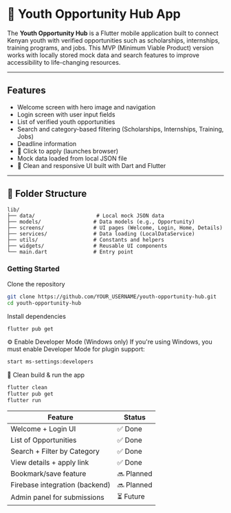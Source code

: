 # 📱 Youth Opportunity Hub App

The **Youth Opportunity Hub** is a Flutter mobile application built to connect Kenyan youth with verified opportunities such as scholarships, internships, training programs, and jobs. This MVP (Minimum Viable Product) version works with locally stored mock data and search features to improve accessibility to life-changing resources.

---

## Features

-  Welcome screen with hero image and navigation
-  Login screen with user input fields
-  List of verified youth opportunities
-  Search and category-based filtering (Scholarships, Internships, Training, Jobs)
-  Deadline information
- 🔗 Click to apply (launches browser)
-  Mock data loaded from local JSON file
- 💚 Clean and responsive UI built with Dart and Flutter

---

## 📁 Folder Structure

```plaintext
lib/
├── data/                    # Local mock JSON data
├── models/                 # Data models (e.g., Opportunity)
├── screens/                # UI pages (Welcome, Login, Home, Details)
├── services/               # Data loading (LocalDataService)
├── utils/                  # Constants and helpers
├── widgets/                # Reusable UI components
└── main.dart               # Entry point

```
### Getting Started
 Clone the repository
```bash
git clone https://github.com/YOUR_USERNAME/youth-opportunity-hub.git
cd youth-opportunity-hub

```
 Install dependencies
 ```bash
flutter pub get
```
⚙️ Enable Developer Mode (Windows only)
If you're using Windows, you must enable Developer Mode for plugin support:
```bash
start ms-settings:developers
```
🧹 Clean build & run the app
```bash
flutter clean
flutter pub get
flutter run
```

| Feature                        | Status     |
| ------------------------------ | ---------- |
| Welcome + Login UI             | ✅ Done     |
| List of Opportunities          | ✅ Done     |
| Search + Filter by Category    | ✅ Done     |
| View details + apply link      | ✅ Done     |
| Bookmark/save feature          | 🔜 Planned |
| Firebase integration (backend) | 🔜 Planned |
| Admin panel for submissions    | ⏳ Future   |




